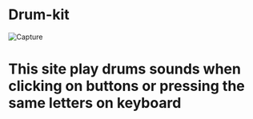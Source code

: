 # Drum-kit
![Capture](https://user-images.githubusercontent.com/48277968/131717707-4b6c9598-c6d0-44fb-98a6-63e03193b450.PNG)


# This site play drums sounds when clicking on buttons or pressing the same letters on keyboard
